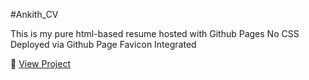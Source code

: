 #Ankith_CV

This is my pure html-based resume hosted with Github Pages
No CSS
Deployed via Github Page
Favicon Integrated

🔗 [View Project](https://ankitha12-anki.github.io/ankitha_CV/)
